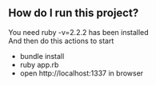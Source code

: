 ## How do I run this project?

You need ruby -v=2.2.2 has been installed <br /> 
And then do this actions to start <br /> 
* bundle install
* ruby app.rb
* open http://localhost:1337 in browser
